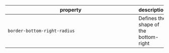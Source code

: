 
| <div style="width:400px">property</div> | description                           |
| --------------------------------------- | ------------------------------------- |
| `border-bottom-right-radius`            | Defines the shape of the bottom-right |


